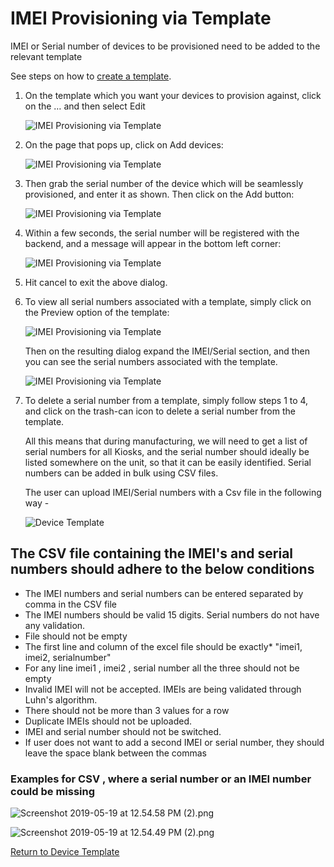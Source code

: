 # IMEI Provisioning via Template

IMEI or Serial number of devices to be provisioned need to be added to the relevant template

See steps on how to [create a template](../index.md).

1.  On the template which you want your devices to provision against, click on the … and then select Edit

    ![IMEI Provisioning via Template](../../images/temp_2.png)

2.  On the page that pops up, click on Add devices:

    ![IMEI Provisioning via Template](../../images/template_for_imei1.png)

3.  Then grab the serial number of the device which will be seamlessly provisioned, and enter it as shown. Then click on the Add button:

    ![IMEI Provisioning via Template](../../images/template_for_imei2.png)

4.  Within a few seconds, the serial number will be registered with the backend, and a message will appear in the bottom left corner:

    ![IMEI Provisioning via Template](../../images/template_for_imei3.png)

5.  Hit cancel to exit the above dialog.

6.  To view all serial numbers associated with a template, simply click on the Preview option of the template:

    ![IMEI Provisioning via Template](../../images/template_for_imei4.png)

    Then on the resulting dialog expand the IMEI/Serial section, and then you can see the serial numbers associated with the template.

    ![IMEI Provisioning via Template](../../images/template_for_imei5.png)

7.  To delete a serial number from a template, simply follow steps 1 to 4, and click on the trash-can icon to delete a serial number from the template.

    All this means that during manufacturing, we will need to get a list of serial numbers for all Kiosks, and the serial number should ideally be listed somewhere on the unit, so that it can be easily identified. Serial numbers can be added in bulk using CSV files.

    The user can upload IMEI/Serial numbers with a Csv file in the following way -

    ![Device Template](../../../assets/OLD_DASHBOARD/imei_real.png)

## The CSV file containing the IMEI's and serial numbers should adhere to the below conditions

* The IMEI numbers and serial numbers can be entered separated by comma in the CSV file
* The IMEI numbers should be valid 15 digits. Serial numbers do not have any validation.
* File should not be empty
* The first line and column of the excel file should be exactly* "imei1, imei2, serialnumber"
* For any line imei1 , imei2 , serial number all the three should not be empty
* Invalid IMEI will not be accepted. IMEIs are being validated through Luhn's algorithm.
* There should not be more than 3 values for a row
* Duplicate IMEIs should not be uploaded.
* IMEI and serial number should not be switched.
* If user does not want to add a second IMEI or serial number, they should leave the space blank between the commas

### Examples for CSV , where a serial number or an IMEI number could be missing

![Screenshot 2019-05-19 at 12.54.58 PM (2).png](../../../assets/OLD_DASHBOARD/imei1.png)

![Screenshot 2019-05-19 at 12.54.49 PM (2).png](../../../assets/OLD_DASHBOARD/imei2.png)

[Return to Device Template](../index.md)
